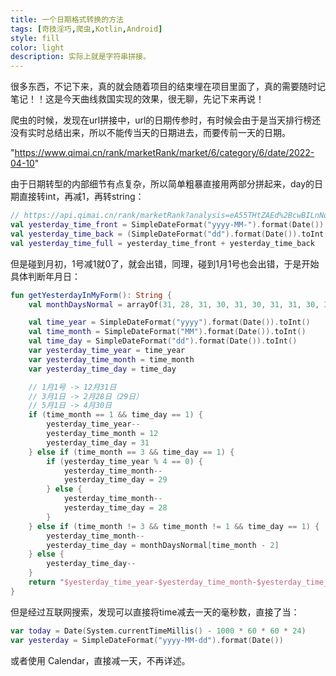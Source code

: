 ```yaml
---
title: 一个日期格式转换的方法
tags: [奇技淫巧,爬虫,Kotlin,Android]
style: fill
color: light
description: 实际上就是字符串拼接。
---
```


很多东西，不记下来，真的就会随着项目的结束埋在项目里面了，真的需要随时记笔记！！这是今天曲线救国实现的效果，很无聊，先记下来再说！



爬虫的时候，发现在url拼接中，url的日期传参时，有时候会由于是当天排行榜还没有实时总结出来，所以不能传当天的日期进去，而要传前一天的日期。

"https://www.qimai.cn/rank/marketRank/market/6/category/6/date/2022-04-10"

由于日期转型的内部细节有点复杂，所以简单粗暴直接用两部分拼起来，day的日期直接转int，再减1，再转string：

```kotlin
// https://api.qimai.cn/rank/marketRank?analysis=eA55THtZAEd%2BcwBILnNqByQbGkRRXlsfXVFCCFJHZwVWXnYTAQMEBQUBWwQKAFIAdRUB&market=6&category=6&date=2022-04-10
val yesterday_time_front = SimpleDateFormat("yyyy-MM-").format(Date())
val yesterday_time_back = (SimpleDateFormat("dd").format(Date()).toInt() - 1).toString()
val yesterday_time_full = yesterday_time_front + yesterday_time_back
```

但是碰到月初，1号减1就0了，就会出错，同理，碰到1月1号也会出错，于是开始具体判断年月日：

```kotlin
fun getYesterdayInMyForm(): String {
    val monthDaysNormal = arrayOf(31, 28, 31, 30, 31, 30, 31, 31, 30, 31, 30, 31)

    val time_year = SimpleDateFormat("yyyy").format(Date()).toInt()
    val time_month = SimpleDateFormat("MM").format(Date()).toInt()
    val time_day = SimpleDateFormat("dd").format(Date()).toInt()
    var yesterday_time_year = time_year
    var yesterday_time_month = time_month
    var yesterday_time_day = time_day

    // 1月1号 -> 12月31日
    // 3月1日 -> 2月28日（29日）
    // 5月1日 -> 4月30日
    if (time_month == 1 && time_day == 1) {
        yesterday_time_year--
        yesterday_time_month = 12
        yesterday_time_day = 31
    } else if (time_month == 3 && time_day == 1) {
        if (yesterday_time_year % 4 == 0) {
            yesterday_time_month--
            yesterday_time_day = 29
        } else {
            yesterday_time_month--
            yesterday_time_day = 28
        }
    } else if (time_month != 3 && time_month != 1 && time_day == 1) {
        yesterday_time_month--
        yesterday_time_day = monthDaysNormal[time_month - 2]
    } else {
        yesterday_time_day--
    }
    return "$yesterday_time_year-$yesterday_time_month-$yesterday_time_day"
}
```

但是经过互联网搜索，发现可以直接将time减去一天的毫秒数，直接了当：

```kotlin
var today = Date(System.currentTimeMillis() - 1000 * 60 * 60 * 24)
var yesterday = SimpleDateFormat("yyyy-MM-dd").format(Date()) 
```

或者使用 Calendar，直接减一天，不再详述。